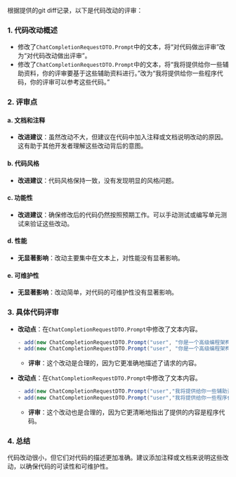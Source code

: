 根据提供的git diff记录，以下是代码改动的评审：

### 1. 代码改动概述
- 修改了`ChatCompletionRequestDTO.Prompt`中的文本，将“对代码做出评审”改为“对代码改动做出评审”。
- 修改了`ChatCompletionRequestDTO.Prompt`中的文本，将“我将提供给你一些辅助资料，你的评审要基于这些辅助资料进行。”改为“我将提供给你一些程序代码，你的评审可以参考这些代码。”

### 2. 评审点

#### a. 文档和注释
- **改进建议**：虽然改动不大，但建议在代码中加入注释或文档说明改动的原因。这有助于其他开发者理解这些改动背后的意图。

#### b. 代码风格
- **改进建议**：代码风格保持一致，没有发现明显的风格问题。

#### c. 功能性
- **改进建议**：确保修改后的代码仍然按照预期工作。可以手动测试或编写单元测试来验证这些改动。

#### d. 性能
- **无显著影响**：改动主要集中在文本上，对性能没有显著影响。

#### e. 可维护性
- **无显著影响**：改动简单，对代码的可维护性没有显著影响。

### 3. 具体代码评审

- **改动点**：在`ChatCompletionRequestDTO.Prompt`中修改了文本内容。
  ```java
  - add(new ChatCompletionRequestDTO.Prompt("user", "你是一个高级编程架构师，精通各类场景方案、架构设计和编程语言请，请您根据git diff记录，对代码做出评审。代码如下:"));
  + add(new ChatCompletionRequestDTO.Prompt("user", "你是一个高级编程架构师，精通各类场景方案、架构设计和编程语言请，请您根据git diff记录，对代码改动做出评审。代码如下:"));
  ```
  - **评审**：这个改动是合理的，因为它更准确地描述了请求的内容。

- **改动点**：在`ChatCompletionRequestDTO.Prompt`中修改了文本内容。
  ```java
  - add(new ChatCompletionRequestDTO.Prompt("user","我将提供给你一些辅助资料，你的评审要基于这些辅助资料进行。资料如下："));
  + add(new ChatCompletionRequestDTO.Prompt("user","我将提供给你一些程序代码，你的评审可以参考这些代码。代码如下："));
  ```
  - **评审**：这个改动也是合理的，因为它更清晰地指出了提供的内容是程序代码。

### 4. 总结
代码改动很小，但它们对代码的描述更加准确。建议添加注释或文档来说明这些改动，以确保代码的可读性和可维护性。